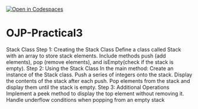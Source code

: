 [![Open in Codespaces](https://classroom.github.com/assets/launch-codespace-2972f46106e565e64193e422d61a12cf1da4916b45550586e14ef0a7c637dd04.svg)](https://classroom.github.com/open-in-codespaces?assignment_repo_id=17577374)
# OJP-Practical3
Stack Class
Step 1: Creating the Stack Class
	 Define a class called Stack with an array to store stack elements.
	 Include methods push (add elements), pop (remove elements), and
	isEmpty(check if the stack is empty).
Step 2: Using the Stack Class
	 In the main method:
	 Create an instance of the Stack class.
	 Push a series of integers onto the stack.
	 Display the contents of the stack after each push.
	 Pop elements from the stack and display them until the stack is empty.
Step 3: Additional Operations
	 Implement a peek method to display the top element without removing it.
	 Handle underflow conditions when popping from an empty stack
